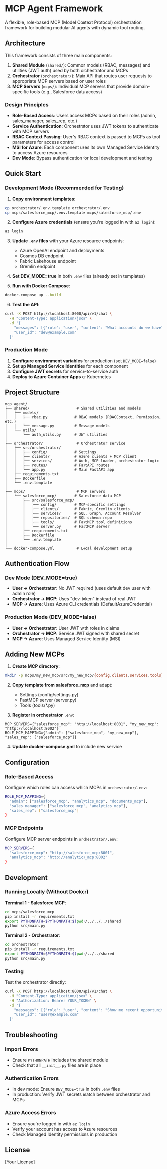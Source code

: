 # MCP Agent Framework

A flexible, role-based MCP (Model Context Protocol) orchestration framework for building modular AI agents with dynamic tool routing.

## Architecture

This framework consists of three main components:

1. **Shared Module** (`shared/`): Common models (RBAC, messages) and utilities (JWT auth) used by both orchestrator and MCPs
2. **Orchestrator** (`orchestrator/`): Main API that routes user requests to appropriate MCP servers based on user roles
3. **MCP Servers** (`mcps/`): Individual MCP servers that provide domain-specific tools (e.g., Salesforce data access)

### Design Principles

- **Role-Based Access**: Users access MCPs based on their roles (admin, sales_manager, sales_rep, etc.)
- **Service Authentication**: Orchestrator uses JWT tokens to authenticate with MCP servers
- **RBAC Context Passing**: User's RBAC context is passed to MCPs as tool parameters for access control
- **MSI for Azure**: Each component uses its own Managed Service Identity to access Azure resources
- **Dev Mode**: Bypass authentication for local development and testing

## Quick Start

### Development Mode (Recommended for Testing)

1. **Copy environment templates**:
```bash
cp orchestrator/.env.template orchestrator/.env
cp mcps/salesforce_mcp/.env.template mcps/salesforce_mcp/.env
```

2. **Configure Azure credentials** (ensure you're logged in with `az login`):
```bash
az login
```

3. **Update `.env` files** with your Azure resource endpoints:
   - Azure OpenAI endpoint and deployments
   - Cosmos DB endpoint
   - Fabric Lakehouse endpoint
   - Gremlin endpoint

4. **Set DEV_MODE=true** in both `.env` files (already set in templates)

5. **Run with Docker Compose**:
```bash
docker-compose up --build
```

6. **Test the API**:
```bash
curl -X POST http://localhost:8000/api/v1/chat \
  -H "Content-Type: application/json" \
  -d '{
    "messages": [{"role": "user", "content": "What accounts do we have?"}],
    "user_id": "dev@example.com"
  }'
```

### Production Mode

1. **Configure environment variables** for production (set `DEV_MODE=false`)
2. **Set up Managed Service Identities** for each component
3. **Configure JWT secrets** for service-to-service auth
4. **Deploy to Azure Container Apps** or Kubernetes

## Project Structure

```
mcp_agent/
├── shared/                     # Shared utilities and models
│   ├── models/
│   │   ├── rbac.py            # RBAC models (RBACContext, Permission, etc.)
│   │   └── message.py         # Message models
│   └── utils/
│       └── auth_utils.py      # JWT utilities
│
├── orchestrator/               # Orchestrator service
│   ├── src/orchestrator/
│   │   ├── config/            # Settings
│   │   ├── clients/           # Azure clients + MCP client
│   │   ├── services/          # Auth, MCP loader, orchestrator logic
│   │   ├── routes/            # FastAPI routes
│   │   └── app.py             # Main FastAPI app
│   ├── requirements.txt
│   ├── Dockerfile
│   └── .env.template
│
├── mcps/                       # MCP servers
│   └── salesforce_mcp/        # Salesforce data MCP
│       ├── src/salesforce_mcp/
│       │   ├── config/        # MCP-specific settings
│       │   ├── clients/       # Fabric, Gremlin clients
│       │   ├── services/      # SQL, Graph, Account Resolver
│       │   ├── repositories/  # SQL schema repo
│       │   ├── tools/         # FastMCP tool definitions
│       │   └── server.py      # FastMCP server
│       ├── requirements.txt
│       ├── Dockerfile
│       └── .env.template
│
└── docker-compose.yml          # Local development setup
```

## Authentication Flow

### Dev Mode (DEV_MODE=true)
- **User → Orchestrator**: No JWT required (uses default dev user with admin role)
- **Orchestrator → MCP**: Uses "dev-token" instead of real JWT
- **MCP → Azure**: Uses Azure CLI credentials (DefaultAzureCredential)

### Production Mode (DEV_MODE=false)
- **User → Orchestrator**: User JWT with roles in claims
- **Orchestrator → MCP**: Service JWT signed with shared secret
- **MCP → Azure**: Uses Managed Service Identity (MSI)

## Adding New MCPs

1. **Create MCP directory**:
```bash
mkdir -p mcps/my_new_mcp/src/my_new_mcp/{config,clients,services,tools}
```

2. **Copy template from salesforce_mcp** and adapt:
   - Settings (config/settings.py)
   - FastMCP server (server.py)
   - Tools (tools/*.py)

3. **Register in orchestrator** `.env`:
```
MCP_SERVERS={"salesforce_mcp": "http://localhost:8001", "my_new_mcp": "http://localhost:8002"}
ROLE_MCP_MAPPING={"admin": ["salesforce_mcp", "my_new_mcp"], "sales_rep": ["salesforce_mcp"]}
```

4. **Update docker-compose.yml** to include new service

## Configuration

### Role-Based Access

Configure which roles can access which MCPs in `orchestrator/.env`:

```bash
ROLE_MCP_MAPPING={
  "admin": ["salesforce_mcp", "analytics_mcp", "documents_mcp"],
  "sales_manager": ["salesforce_mcp", "analytics_mcp"],
  "sales_rep": ["salesforce_mcp"]
}
```

### MCP Endpoints

Configure MCP server endpoints in `orchestrator/.env`:

```bash
MCP_SERVERS={
  "salesforce_mcp": "http://salesforce_mcp:8001",
  "analytics_mcp": "http://analytics_mcp:8002"
}
```

## Development

### Running Locally (Without Docker)

**Terminal 1 - Salesforce MCP**:
```bash
cd mcps/salesforce_mcp
pip install -r requirements.txt
export PYTHONPATH=$PYTHONPATH:$(pwd)/../../../shared
python src/main.py
```

**Terminal 2 - Orchestrator**:
```bash
cd orchestrator
pip install -r requirements.txt
export PYTHONPATH=$PYTHONPATH:$(pwd)/../../shared
python src/main.py
```

### Testing

Test the orchestrator directly:
```bash
curl -X POST http://localhost:8000/api/v1/chat \
  -H "Content-Type: application/json" \
  -H "Authorization: Bearer YOUR_TOKEN" \
  -d '{
    "messages": [{"role": "user", "content": "Show me recent opportunities"}],
    "user_id": "user@example.com"
  }'
```

## Troubleshooting

### Import Errors
- Ensure `PYTHONPATH` includes the shared module
- Check that all `__init__.py` files are in place

### Authentication Errors
- In dev mode: Ensure `DEV_MODE=true` in both `.env` files
- In production: Verify JWT secrets match between orchestrator and MCPs

### Azure Access Errors
- Ensure you're logged in with `az login`
- Verify your account has access to Azure resources
- Check Managed Identity permissions in production

## License

[Your License]
